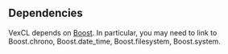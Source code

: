 Dependencies
------------

VexCL depends on [Boost](http://www.boost.org). In particular, you may need to
link to Boost.chrono, Boost.date_time, Boost.filesystem, Boost.system.
